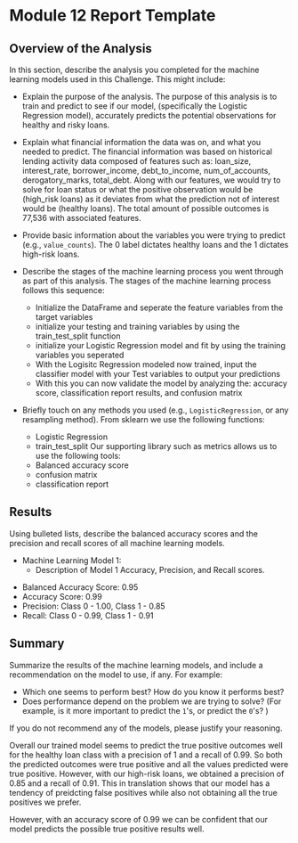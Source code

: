 # Module 12 Report Template

## Overview of the Analysis

In this section, describe the analysis you completed for the machine learning models used in this Challenge. This might include:

* Explain the purpose of the analysis.
The purpose of this analysis is to train and predict to see if our model, (specifically the Logistic Regression model), accurately predicts the potential observations for healthy and risky loans.

* Explain what financial information the data was on, and what you needed to predict.
The financial information was based on historical lending activity data composed of features such as: loan_size, interest_rate, borrower_income, debt_to_income, num_of_accounts, derogatory_marks, total_debt. Along with our features, we would try to solve for loan status or what the positive observation would be (high_risk loans) as it deviates from what the prediction not of interest would be (healthy loans). The total amount of possible outcomes is 77,536 with associated features.

* Provide basic information about the variables you were trying to predict (e.g., `value_counts`).
The 0 label dictates healthy loans and the 1 dictates high-risk loans.

* Describe the stages of the machine learning process you went through as part of this analysis.
The stages of the machine learning process follows this sequence:
  - Initialize the DataFrame and seperate the feature variables from the target variables
  - initialize your testing and training variables by using the train_test_split function
  - initialize your Logistic Regression model and fit by using the training variables you seperated
  - With the Logisitc Regression modeled now trained, input the classifier model with your Test variables to output your predictions
  - With this you can now validate the model by analyzing the: accuracy score, classification report results, and confusion matrix

* Briefly touch on any methods you used (e.g., `LogisticRegression`, or any resampling method).
From sklearn we use the following functions:
  - Logistic Regression
  - train_test_split
Our supporting library such as metrics allows us to use the following tools:
  - Balanced accuracy score
  - confusion matrix
  - classification report

## Results

Using bulleted lists, describe the balanced accuracy scores and the precision and recall scores of all machine learning models.

* Machine Learning Model 1:
  * Description of Model 1 Accuracy, Precision, and Recall scores.

- Balanced Accuracy Score: 0.95
- Accuracy Score: 0.99
- Precision: Class 0 - 1.00, Class 1 - 0.85
- Recall: Class 0 - 0.99, Class 1 - 0.91

## Summary

Summarize the results of the machine learning models, and include a recommendation on the model to use, if any. For example:
* Which one seems to perform best? How do you know it performs best?
* Does performance depend on the problem we are trying to solve? (For example, is it more important to predict the `1`'s, or predict the `0`'s? )

If you do not recommend any of the models, please justify your reasoning.

Overall our trained model seems to predict the true positive outcomes well for the healthy loan class with a precision of 1 and a recall of 0.99. So both the predicted outcomes were true positive and all the values predicted were true positive. However, with our high-risk loans, we obtained a precision of 0.85 and a recall of 0.91. This in translation shows that our model has a tendency of preidcting false positives while also not obtaining all the true positives we prefer.

However, with an accuracy score of 0.99 we can be confident that our model predicts the possible true positive results well.